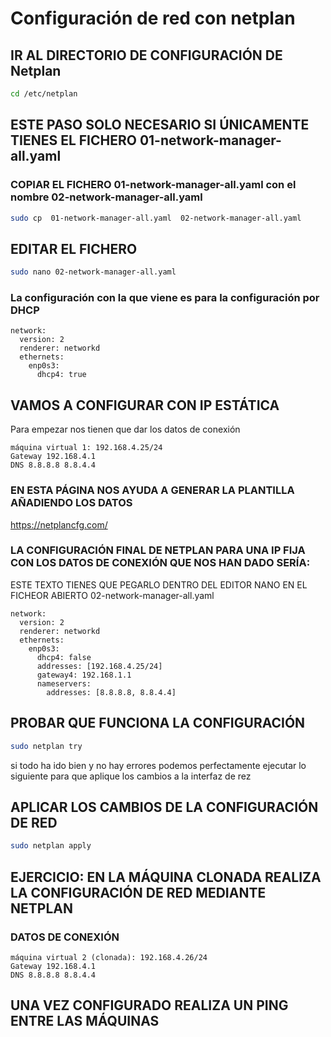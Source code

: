 # Configuración de red con netplan

## IR AL DIRECTORIO DE CONFIGURACIÓN DE Netplan
``` bash
cd /etc/netplan
```
## ESTE PASO SOLO NECESARIO SI ÚNICAMENTE TIENES EL FICHERO 01-network-manager-all.yaml
### COPIAR EL FICHERO  01-network-manager-all.yaml con el nombre 02-network-manager-all.yaml
```bash
sudo cp  01-network-manager-all.yaml  02-network-manager-all.yaml
```
 
## EDITAR EL FICHERO 
```bash
sudo nano 02-network-manager-all.yaml
```

### La configuración con la que viene es para la configuración por DHCP
```
network:
  version: 2
  renderer: networkd
  ethernets:
    enp0s3:
      dhcp4: true
```

## VAMOS A CONFIGURAR CON IP ESTÁTICA 

Para empezar nos tienen que dar los datos de conexión

```
máquina virtual 1: 192.168.4.25/24
Gateway 192.168.4.1
DNS 8.8.8.8 8.8.4.4
```

### EN ESTA PÁGINA NOS AYUDA A GENERAR LA PLANTILLA AÑADIENDO LOS DATOS
https://netplancfg.com/

### LA CONFIGURACIÓN FINAL DE NETPLAN PARA UNA IP FIJA CON LOS DATOS DE CONEXIÓN QUE NOS HAN DADO SERÍA:

ESTE TEXTO TIENES QUE PEGARLO DENTRO DEL EDITOR NANO EN EL FICHEOR ABIERTO 02-network-manager-all.yaml
```
network:
  version: 2
  renderer: networkd
  ethernets:
    enp0s3:
      dhcp4: false
      addresses: [192.168.4.25/24]
      gateway4: 192.168.1.1
      nameservers:
        addresses: [8.8.8.8, 8.8.4.4]
```

## PROBAR QUE FUNCIONA LA CONFIGURACIÓN
```bash
sudo netplan try
```
si todo ha ido bien y no hay errores podemos perfectamente ejecutar lo siguiente para que aplique los cambios a la interfaz de rez

## APLICAR LOS CAMBIOS DE LA CONFIGURACIÓN DE RED
```bash
sudo netplan apply
```

## EJERCICIO: EN LA MÁQUINA CLONADA REALIZA LA CONFIGURACIÓN DE RED MEDIANTE NETPLAN

### DATOS DE CONEXIÓN
```
máquina virtual 2 (clonada): 192.168.4.26/24
Gateway 192.168.4.1
DNS 8.8.8.8 8.8.4.4
```

## UNA VEZ CONFIGURADO REALIZA UN PING ENTRE LAS MÁQUINAS

